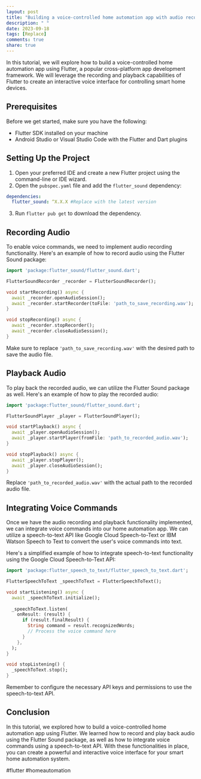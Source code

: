 ```yaml
---
layout: post
title: "Building a voice-controlled home automation app with audio recording and playback in Flutter"
description: " "
date: 2023-09-18
tags: [Replace]
comments: true
share: true
---
```


In this tutorial, we will explore how to build a voice-controlled home automation app using Flutter, a popular cross-platform app development framework. We will leverage the recording and playback capabilities of Flutter to create an interactive voice interface for controlling smart home devices.

## Prerequisites

Before we get started, make sure you have the following:

- Flutter SDK installed on your machine
- Android Studio or Visual Studio Code with the Flutter and Dart plugins

## Setting Up the Project

1. Open your preferred IDE and create a new Flutter project using the command-line or IDE wizard.
2. Open the `pubspec.yaml` file and add the `flutter_sound` dependency:

```yaml
dependencies:
  flutter_sound: ^X.X.X #Replace with the latest version
```

3. Run `flutter pub get` to download the dependency.

## Recording Audio

To enable voice commands, we need to implement audio recording functionality. Here's an example of how to record audio using the Flutter Sound package:

```dart
import 'package:flutter_sound/flutter_sound.dart';

FlutterSoundRecorder _recorder = FlutterSoundRecorder();

void startRecording() async {
  await _recorder.openAudioSession();
  await _recorder.startRecorder(toFile: 'path_to_save_recording.wav');
}

void stopRecording() async {
  await _recorder.stopRecorder();
  await _recorder.closeAudioSession();
}
```

Make sure to replace `'path_to_save_recording.wav'` with the desired path to save the audio file.

## Playback Audio

To play back the recorded audio, we can utilize the Flutter Sound package as well. Here's an example of how to play the recorded audio:

```dart
import 'package:flutter_sound/flutter_sound.dart';

FlutterSoundPlayer _player = FlutterSoundPlayer();

void startPlayback() async {
  await _player.openAudioSession();
  await _player.startPlayer(fromFile: 'path_to_recorded_audio.wav');
}

void stopPlayback() async {
  await _player.stopPlayer();
  await _player.closeAudioSession();
}
```

Replace `'path_to_recorded_audio.wav'` with the actual path to the recorded audio file.

## Integrating Voice Commands

Once we have the audio recording and playback functionality implemented, we can integrate voice commands into our home automation app. We can utilize a speech-to-text API like Google Cloud Speech-to-Text or IBM Watson Speech to Text to convert the user's voice commands into text.

Here's a simplified example of how to integrate speech-to-text functionality using the Google Cloud Speech-to-Text API:

```dart
import 'package:flutter_speech_to_text/flutter_speech_to_text.dart';

FlutterSpeechToText _speechToText = FlutterSpeechToText();

void startListening() async {
  await _speechToText.initialize();
  
  _speechToText.listen(
    onResult: (result) {
      if (result.finalResult) {
        String command = result.recognizedWords;
        // Process the voice command here
      }
    },
  );
}

void stopListening() {
  _speechToText.stop();
}
```

Remember to configure the necessary API keys and permissions to use the speech-to-text API.

## Conclusion

In this tutorial, we explored how to build a voice-controlled home automation app using Flutter. We learned how to record and play back audio using the Flutter Sound package, as well as how to integrate voice commands using a speech-to-text API. With these functionalities in place, you can create a powerful and interactive voice interface for your smart home automation system.

#flutter #homeautomation